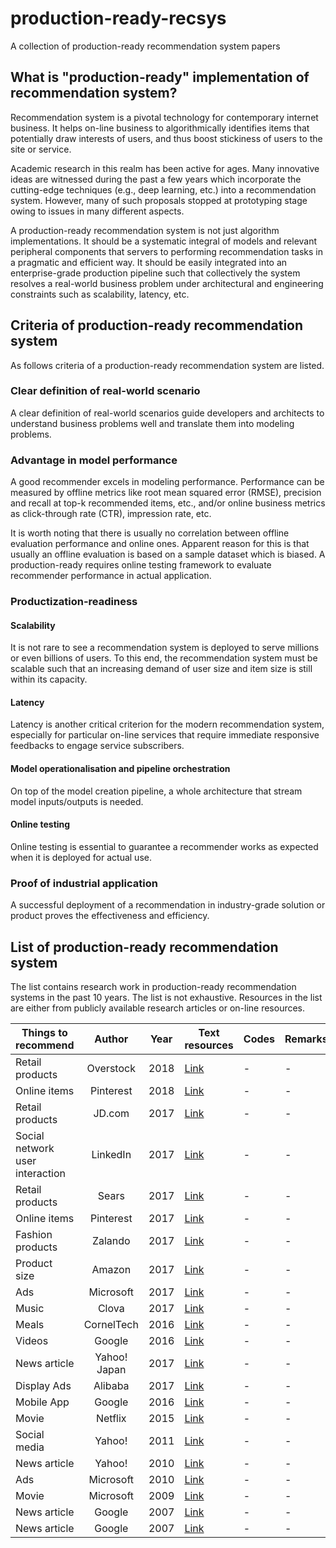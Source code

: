 # production-ready-recsys

A collection of production-ready recommendation system papers

## What is "production-ready" implementation of recommendation system?

Recommendation system is a pivotal technology for contemporary internet business. It helps on-line business to algorithmically identifies items that potentially draw interests of users, and thus boost stickiness of users to the site or service. 

Academic research in this realm has been active for ages. Many innovative ideas are witnessed during the past a few years which incorporate the cutting-edge techniques (e.g., deep learning, etc.) into a recommendation system. However, many of such proposals stopped at prototyping stage owing to issues in many different aspects. 

A production-ready recommendation system is not just algorithm implementations. It should be a systematic integral of models and relevant peripheral components that servers to performing recommendation tasks in a pragmatic and efficient way. It should be easily integrated into an enterprise-grade production pipeline such that collectively the system resolves a real-world business problem under architectural and engineering constraints such as scalability, latency, etc. 

## Criteria of production-ready recommendation system

As follows criteria of a production-ready recommendation system are listed. 

### Clear definition of real-world scenario

A clear definition of real-world scenarios guide developers and architects to understand business problems well and translate them into modeling problems. 

### Advantage in model performance

A good recommender excels in modeling performance. Performance can be measured by offline metrics like root mean squared error (RMSE), precision and recall at top-k recommended items, etc., and/or online business metrics as click-through rate (CTR), impression rate, etc. 

It is worth noting that there is usually no correlation between offline evaluation performance and online ones. Apparent reason for this is that usually an offline evaluation is based on a sample dataset which is biased. A production-ready requires online testing framework to evaluate recommender performance in actual application.

### Productization-readiness

#### Scalability

It is not rare to see a recommendation system is deployed to serve millions or even billions of users. To this end, the recommendation system must be scalable such that an increasing demand of user size and item size is still within its capacity. 

#### Latency

Latency is another critical criterion for the modern recommendation system, especially for particular on-line services that require immediate responsive feedbacks to engage service subscribers.

#### Model operationalisation and pipeline orchestration

On top of the model creation pipeline, a whole architecture that stream model inputs/outputs is needed.

#### Online testing

Online testing is essential to guarantee a recommender works as expected when it is deployed for actual use. 

### Proof of industrial application

A successful deployment of a recommendation in industry-grade solution or product proves the effectiveness and efficiency. 

## List of production-ready recommendation system

The list contains research work in production-ready recommendation systems in the past 10 years. The list is not exhaustive. Resources in the list are either from publicly available research articles or on-line resources. 

|Things to recommend|Author|Year|Text resources|Codes|Remarks|
|--------------|:-------------:|:--------:|--------------|--------------|--------------|
|Retail products|Overstock|2018|[Link](https://arxiv.org/pdf/1806.11226.pdf)|-|-|
|Online items|Pinterest|2018|[Link](https://arxiv.org/pdf/1711.07601.pdf)|-|-|
|Retail products|JD.com|2017|[Link](https://arxiv.org/ftp/arxiv/papers/1709/1709.00300.pdf)|-|-|
|Social network user interaction|LinkedIn|2017|[Link](https://arxiv.org/pdf/1706.03849.pdf)|-|-|
|Retail products|Sears|2017|[Link](https://arxiv.org/pdf/1705.06338.pdf)|-|-|
|Online items|Pinterest|2017|[Link](https://arxiv.org/pdf/1702.07969.pdf)|-|-|
|Fashion products|Zalando|2017|[Link](https://dl.acm.org/citation.cfm?id=3109897)|-|-|
|Product size|Amazon|2017|[Link](https://cseweb.ucsd.edu/classes/fa17/cse291-b/reading/p243-sembium.pdf)|-|-|
|Ads|Microsoft|2017|[Link](https://pdfs.semanticscholar.org/e415/d1fc1ec9609dc4895cc4021b15fbc5c8c2e1.pdf)|-|-|
|Music|Clova|2017|[Link](http://ceur-ws.org/Vol-1905/recsys2017_poster18.pdf)|-|-|
|Meals|CornelTech|2016|[Link](https://arxiv.org/pdf/1605.07722.pdf)|-|-|
|Videos|Google|2016|[Link](https://static.googleusercontent.com/media/research.google.com/en//pubs/archive/45530.pdf)|-|-|
|News article|Yahoo! Japan|2017|[Link](http://delivery.acm.org/10.1145/3100000/3098108/p1933-okura.pdf?ip=167.220.255.60&id=3098108&acc=OPENTOC&key=4D4702B0C3E38B35%2E4D4702B0C3E38B35%2E4D4702B0C3E38B35%2E054E54E275136550&__acm__=1530368701_a1e53cb4a75e4af0a7d321832d16affd)|-|-|
|Display Ads|Alibaba|2017|[Link](http://delivery.acm.org/10.1145/3100000/3098089/p2091-yang.pdf?ip=167.220.255.60&id=3098089&acc=OPENTOC&key=4D4702B0C3E38B35%2E4D4702B0C3E38B35%2E4D4702B0C3E38B35%2E054E54E275136550&__acm__=1530368508_72e99f64f98e923c74e6953a26b915a8)|-|-|
|Mobile App|Google|2016|[Link](https://arxiv.org/pdf/1606.07792.pdf)|-|-|
|Movie|Netflix|2015|[Link](https://dl.acm.org/citation.cfm?id=2843948)|-|-|
|Social media|Yahoo!|2011|[Link](http://www.ramb.ethz.ch/CDstore/www2011/companion/p101.pdf)|-|-| 
|News article|Yahoo!|2010|[Link](https://arxiv.org/abs/1003.0146)|-|-|
|Ads|Microsoft|2010|[Link](http://quinonero.net/Publications/AdPredictorICML2010-final.pdf)|-|-|
|Movie|Microsoft|2009|[Link](https://www.microsoft.com/en-us/research/wp-content/uploads/2009/01/www09.pdf)|-|-|
|News article|Google|2007|[Link](https://static.googleusercontent.com/media/research.google.com/en//pubs/archive/35599.pdf)|-|-|
|News article|Google|2007|[Link](https://www2007.org/papers/paper570.pdf)|-|-|